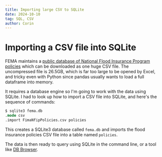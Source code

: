 ```yaml
---
title: Importing large CSV to SQLite
date: 2024-10-10
tag: SQL, CSV
author: Corin
---
```


# Importing a CSV file into SQLite

FEMA maintains a [public database of National Flood Insurance Program policies](https://www.fema.gov/openfema-data-page/fima-nfip-redacted-policies-v2) which can be downloaded as one huge CSV file. The uncompressed file is 26.5GB, which is far too large to be opened by Excel, and tricky even with Python since pandas usually wants to load a full dataframe into memory.

It requires a database engine so I'm going to work with the data using SQLite. I had to look up how to import a CSV file into SQLite, and here's the sequence of commands:

```sql
$ sqlite3 fema.db
.mode csv
.import FimaNfipPolicies.csv policies
```
This creates a SQLite3 database called `fema.db` and imports the flood insurance policies CSV file into a table named `policies`.

The data is then ready to query using SQLite in the command line, or a tool like [DB Browser](https://sqlitebrowser.org/).